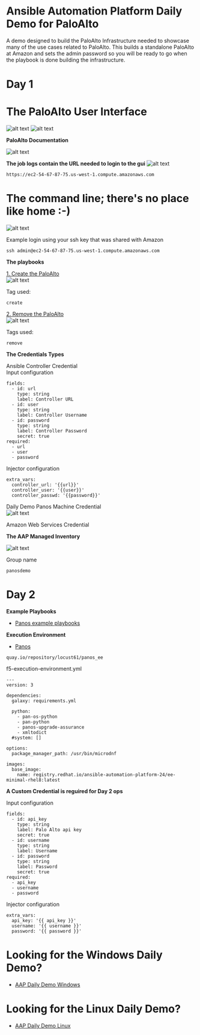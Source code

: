Ansible Automation Platform Daily Demo for PaloAlto
=========
A demo designed to build the PaloAlto Infrastructure needed to showcase many of the use cases related to PaloAlto.  This builds a standalone PaloAlto at Amazon and sets the admin password so you will be ready to go when the playbook is done building the infrastructure.

Day 1
=========

# The PaloAlto User Interface

![alt text](https://github.com/ericcames/aap.dailydemo.Panos/blob/main/images/palouipre.png "Pre Login")
![alt text](https://github.com/ericcames/aap.dailydemo.Panos/blob/main/images/palouipost.png "Post Login")

**PaloAlto Documentation**

![alt text](https://github.com/ericcames/aap.dailydemo.Panos/blob/main/images/palorestdoc.png "API Docs")

**The job logs contain the URL needed to login to the gui**
![alt text](https://github.com/ericcames/aap.dailydemo.Panos/blob/main/images/palojoblog.png "Job Log")

```
https://ec2-54-67-87-75.us-west-1.compute.amazonaws.com
```
# The command line; there's no place like home :-)

![alt text](https://github.com/ericcames/aap.dailydemo.Panos/blob/main/images/palocli.png "The command line")

Example login using your ssh key that was shared with Amazon
```
ssh admin@ec2-54-67-87-75.us-west-1.compute.amazonaws.com
```

**The playbooks**

[1. Create the PaloAlto](https://github.com/ericcames/aap.dailydemo.Panos/blob/main/playbooks/palo-create.yml "palo-create.yml")<br>
![alt text](https://github.com/ericcames/aap.dailydemo.Panos/blob/main/images/palocreate.png "Create")<br>

Tag used:
```
create
```
[2. Remove the PaloAlto](https://github.com/ericcames/aap.dailydemo.Panos/blob/main/playbooks/palo-remove.yml "palo-remove.yml")<br>
![alt text](https://github.com/ericcames/aap.dailydemo.Panos/blob/main/images/paloremove.png "Remove")<br>

Tags used:
```
remove
```

**The Credentials Types**

Ansible Controller Credential<br>
Input configuration
```
fields:
  - id: url
    type: string
    label: Controller URL
  - id: user
    type: string
    label: Controller Username
  - id: password
    type: string
    label: Controller Password
    secret: true
required:
  - url
  - user
  - password
```
Injector configuration
```
extra_vars:
  controller_url: '{{url}}'
  controller_user: '{{user}}'
  controller_passwd: '{{password}}'
```
Daily Demo Panos Machine Credential<br>
![alt text](https://github.com/ericcames/aap.dailydemo.Panos/blob/main/images/palomachinecred.png "Machine Credential")<br>

Amazon Web Services Credential<br>

**The AAP Managed Inventory**

![alt text](https://github.com/ericcames/aap.dailydemo.Panos/blob/main/images/paloinventory.png "AAP Managed Inventory")<br>

Group name
```
panosdemo
```

Day 2
=========

**Example Playbooks**
- [Panos example playbooks](https://gitlab.com/mlowcher/panos "Panos example playbooks")


**Execution Environment**<br>
- [Panos](https://quay.io/repository/locust61/panos_ee "Panos Execution Environment")
```
quay.io/repository/locust61/panos_ee
```
f5-execution-environment.yml
```
---
version: 3

dependencies:
  galaxy: requirements.yml

  python:
    - pan-os-python
    - pan-python
    - panos-upgrade-assurance
    - xmltodict
  #system: []

options:
  package_manager_path: /usr/bin/microdnf

images:
  base_image:
    name: registry.redhat.io/ansible-automation-platform-24/ee-minimal-rhel8:latest

```

**A Custom Credential is reguired for Day 2 ops**

Input configuration
```
fields:
  - id: api_key
    type: string
    label: Palo Alto api key
    secret: true
  - id: username
    type: string
    label: Username
  - id: password
    type: string
    label: Password
    secret: true
required:
  - api_key
  - username
  - password
```
Injector configuration
```
extra_vars:
  api_key: '{{ api_key }}'
  username: '{{ username }}'
  password: '{{ password }}'
```
# Looking for the Windows Daily Demo?

- [AAP Daily Demo Windows](https://github.com/ericcames/aap.dailydemo.windows "AAP Daily Demo Windows")

# Looking for the Linux Daily Demo?

- [AAP Daily Demo Linux](https://github.com/ericcames/aap.dailydemo.linux "AAP Daily Demo Linux")
